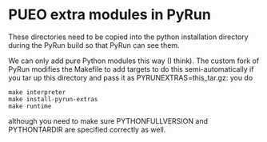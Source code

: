 # PUEO extra modules in PyRun

These directories need to be copied into the python installation
directory during the PyRun build so that PyRun can see them.

We can only add pure Python modules this way (I think). The
custom fork of PyRun modifies the Makefile to add targets to
do this semi-automatically if you tar up this directory
and pass it as PYRUNEXTRAS=this_tar.gz: you do

```
make interpreter
make install-pyrun-extras
make runtime
```

although you need to make sure PYTHONFULLVERSION and PYTHONTARDIR
are specified correctly as well.